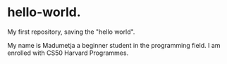 # hello-world.
My first repository, saving the "hello world".

My name is Madumetja a beginner student in the programming field. I am enrolled with CS50 Harvard Programmes.
